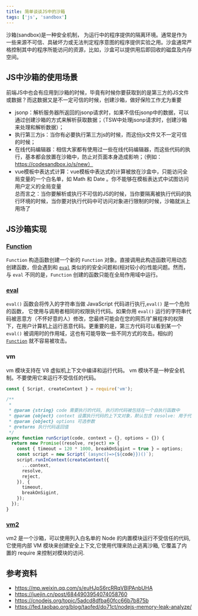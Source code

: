 ```yaml
---
title: 简单谈谈JS中的沙箱
tags: ['js', 'sandbox']
---
```


沙箱(sandbox)是一种安全机制， 为运行中的程序提供的隔离环境。通常是作为一些来源不可信、具破坏力或无法判定程序意图的程序提供实验之用。沙盒通常严格控制其中的程序所能访问的资源，比如，沙盒可以提供用后即回收的磁盘及内存空间。

## JS中沙箱的使用场景

前端JS中也会有应用到沙箱的时候，毕竟有时候你要获取到的是第三方的JS文件或数据？而这数据又是不一定可信的时候，创建沙箱，做好保险工作尤为重要  
+ jsonp：解析服务器所返回的jsonp请求时，如果不信任jsonp中的数据，可以通过创建沙箱的方式来解析获取数据；（TSW中处理jsonp请求时，创建沙箱来处理和解析数据）；
+ 执行第三方js：当你有必要执行第三方js的时候，而这份js文件又不一定可信的时候；
+ 在线代码编辑器：相信大家都有使用过一些在线代码编辑器，而这些代码的执行，基本都会放置在沙箱中，防止对页面本身造成影响；（例如：https://codesandbox.io/s/new）
+ vue模板中表达式计算：vue模板中表达式的计算被放在沙盒中，只能访问全局变量的一个白名单，如 Math 和 Date 。你不能够在模板表达式中试图访问用户定义的全局变量  
总而言之：当你要解析或执行不可信的JS的时候，当你要隔离被执行代码的执行环境的时候，当你要对执行代码中可访问对象进行限制的时候，沙箱就派上用场了

## JS沙箱实现

### [Function](https://developer.mozilla.org/en-US/docs/Web/JavaScript/Reference/Global_Objects/Function)

`Function` 构造函数创建一个新的 `Function` 对象。直接调用此构造函数可用动态创建函数，但会遇到和 [`eval`](https://developer.mozilla.org/zh-CN/docs/Web/JavaScript/Reference/Global_Objects/eval) 类似的的安全问题和(相对较小的)性能问题。然而，与 `eval` 不同的是，`Function` 创建的函数只能在全局作用域中运行。

### [eval](https://developer.mozilla.org/en-US/docs/Web/JavaScript/Reference/Global_Objects/eval)

`eval()` 函数会将传入的字符串当做 JavaScript 代码进行执行,`eval()` 是一个危险的函数， 它使用与调用者相同的权限执行代码。如果你用 `eval()` 运行的字符串代码被恶意方（不怀好意的人）修改，您最终可能会在您的网页/扩展程序的权限下，在用户计算机上运行恶意代码。更重要的是，第三方代码可以看到某一个 `eval()` 被调用时的作用域，这也有可能导致一些不同方式的攻击。相似的 [`Function`](https://developer.mozilla.org/zh-CN/docs/Web/JavaScript/Reference/Global_Objects/Function) 就不容易被攻击。

### vm
vm 模块支持在 V8 虚拟机上下文中编译和运行代码。 vm 模块不是一种安全机制。不要使用它来运行不受信任的代码。

```js
const { Script, createContext } = require('vm');

/**
 * 
 * @param {string} code 需要执行的代码, 执行的代码被包括在一个自执行函数中
 * @param {object} context 设置执行代码的上下文对象，默认包含 resolve: 用于代码返回值, reject: 用于代码抛出异常
 * @param {object} options 可选参数
 * @returns 执行代码返回值
 */
async function runScript(code, context = {}, options = {}) {
  return new Promise((resolve, reject) => {
    const { timeout = 120 * 1000, breakOnSigint = true } = options;
    const script = new Script(`(async()=>{${code}})()`);
    script.runInContext(createContext({
      ...context,
      resolve,
      reject,
    }), {
      timeout,
      breakOnSigint,
    });
  });
}
```



### [vm2](https://www.npmjs.com/package/vm2)
vm2 是一个沙箱，可以使用列入白名单的 Node 的内置模块运行不受信任的代码, 它使用内部 VM 模块来创建安全上下文,它使用代理来防止逃离沙箱, 它覆盖了内置的 require 来控制对模块的访问.

## 参考资料

+ https://mp.weixin.qq.com/s/euHJpS6rcRRqVBIPAnbUHA
+ https://juejin.cn/post/6844903954074058760
+ https://cnodejs.org/topic/5adcd8dfba60fcc66b7b875b
+ https://fed.taobao.org/blog/taofed/do71ct/nodejs-memory-leak-analyze/